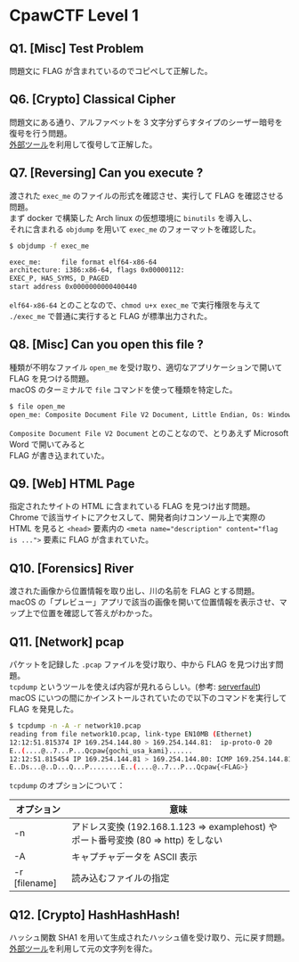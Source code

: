 # CpawCTF Level 1

## Q1. [Misc] Test Problem

問題文に FLAG が含まれているのでコピペして正解した。

## Q6. [Crypto] Classical Cipher

問題文にある通り、アルファベットを 3 文字分ずらすタイプのシーザー暗号を復号を行う問題。  
[外部ツール](http://ango.satoru.net/?n=3&_n=&e=seesaa&tseesaa=fsdz%7BFdhvdu_flskhu_lv_fodvvlfdo_flskhu%7D)を利用して復号して正解した。

## Q7. [Reversing] Can you execute ?

渡された ``exec_me`` のファイルの形式を確認させ、実行して FLAG を確認させる問題。  
まず docker で構築した Arch linux の仮想環境に ``binutils`` を導入し、  
それに含まれる ``objdump`` を用いて ``exec_me`` のフォーマットを確認した。

```bash
$ objdump -f exec_me

exec_me:     file format elf64-x86-64
architecture: i386:x86-64, flags 0x00000112:
EXEC_P, HAS_SYMS, D_PAGED
start address 0x0000000000400440
```

``elf64-x86-64`` とのことなので、``chmod u+x exec_me`` で実行権限を与えて  
``./exec_me`` で普通に実行すると FLAG が標準出力された。

## Q8. [Misc] Can you open this file ?

種類が不明なファイル ``open_me`` を受け取り、適切なアプリケーションで開いて FLAG を見つける問題。  
macOS のターミナルで ``file`` コマンドを使って種類を特定した。

```bash
$ file open_me
open_me: Composite Document File V2 Document, Little Endian, Os: Windows, Version 10.0, Code page: 932, Author: �v��, Template: Normal.dotm, Last Saved By: �v��, Revision Number: 1, Name of Creating Application: Microsoft Office Word, Total Editing Time: 28:00, Create Time/Date: Mon Oct 12 04:27:00 2015, Last Saved Time/Date: Mon Oct 12 04:55:00 2015, Number of Pages: 1, Number of Words: 3, Number of Characters: 23, Security: 0
```

``Composite Document File V2 Document`` とのことなので、とりあえず Microsoft Word で開いてみると  
FLAG が書き込まれていた。

## Q9. [Web] HTML Page

指定されたサイトの HTML に含まれている FLAG を見つけ出す問題。  
Chrome で該当サイトにアクセスして、開発者向けコンソール上で実際の HTML を見ると ``<head>`` 要素内の ``<meta name="description" content="flag is ...">`` 要素に FLAG が含まれていた。

## Q10. [Forensics] River

渡された画像から位置情報を取り出し、川の名前を FLAG とする問題。  
macOS の「プレビュー」アプリで該当の画像を開いて位置情報を表示させ、マップ上で位置を確認して答えがわかった。

## Q11. [Network] pcap

パケットを記録した ``.pcap`` ファイルを受け取り、中から FLAG を見つけ出す問題。  
``tcpdump`` というツールを使えば内容が見れるらしい。(参考: [serverfault](https://serverfault.com/questions/38626/how-can-i-read-pcap-files-in-a-friendly-format))  
macOS にいつの間にかインストールされていたので以下のコマンドを実行して FLAG を発見した。

```bash
$ tcpdump -n -A -r network10.pcap
reading from file network10.pcap, link-type EN10MB (Ethernet)
12:12:51.815374 IP 169.254.144.80 > 169.254.144.81:  ip-proto-0 20
E..(....@..7...P...Qcpaw{gochi_usa_kami}......
12:12:51.815454 IP 169.254.144.81 > 169.254.144.80: ICMP 169.254.144.81 protocol 0 unreachable, length 48
E..Ds...@..D...Q...P........E..(....@..7...P...Qcpaw{<FLAG>}
```

``tcpdump`` のオプションについて：

| オプション | 意味 |
| --- | --- |
| -n | アドレス変換 (192.168.1.123 => examplehost) やポート番号変換 (80 => http) をしない |
| -A | キャプチャデータを ASCII 表示 |
| -r [filename] | 読み込むファイルの指定 |

## Q12. [Crypto] HashHashHash!

ハッシュ関数 SHA1 を用いて生成されたハッシュ値を受け取り、元に戻す問題。  
[外部ツール](https://sha1.gromweb.com/?hash=e4c6bced9edff99746401bd077afa92860f83de3)を利用して元の文字列を得た。
